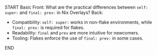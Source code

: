 START
Basic
Front: 
What are the practical differences between `self: super:` and `final: prev:` in Nix Overlays?
Back: 
- Compatibility: `self: super:` works in non-flake environments, while `final: prev:` is required for flakes.
- Readability: `final` and `prev` are more intuitive for newcomers.
- Tooling: Flakes enforce the use of `final: prev:` in some cases.
<!--ID: 1745222218915-->
END
